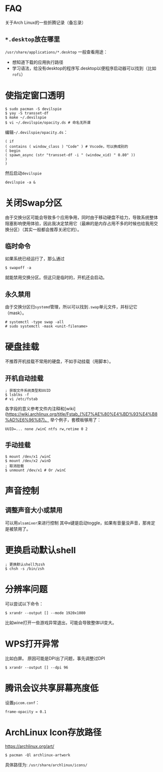 # FAQ
关于Arch Linux的一些折腾记录（备忘录）

## `*.desktop`放在哪里
`/usr/share/applications/*.desktop`
一般查看用途：
* 想知道下载的应用执行路径
* 学习语法，给没有desktop的程序写.desktop以便程序启动器可以找到（比如`rofi`）

#  使指定窗口透明
```shell
$ sudo pacman -S devilspie
$ yay -S transset-df
$ make ~/.devilspie
$ vi ~/.devilspie/opacity.ds # 命名无所谓
```
编辑`~/.devilspie/opacity.ds`：
```
( if
( contains ( window_class ) "Code" ) # Vscode，可以换成别的
( begin
( spawn_async (str "transset-df -i " (window_xid) " 0.80" ))
)
)
```
然后启动`devilspie`
```
devilspie -a &
```

# 关闭Swap分区
由于交换分区可能会导致多个应用争用，同时由于移动硬盘不给力，导致系统整体阻塞影响使用体验，因此我决定禁用它（最麻的是内存占用不多的时候也给我用交换分区）（其实一般都会推荐关闭它的）。

## 临时命令
如果系统已经运行了，那么通过
```
$ swapoff -a
```
就能禁用交换分区。但这只是临时的，开机还会启动。

## 永久禁用
由于交换分区归`systemd`管理，所以可以找到`.swap`单元文件，并标记它（mask）。
```
# systemctl -type swap -all
# sudo systemctl -mask <unit-filename>
```

# 硬盘挂载
不推荐开机挂载不常用的硬盘，不如手动挂载（用脚本）。

## 开机自动挂载
```
; 获取文件系统类型和UUID
$ lsblks -f 
# vi /etc/fstab
```
各字段的意义参考文件内注释和[wiki](https://wiki.archlinux.org/title/Fstab_(%E7%AE%80%E4%BD%93%E4%B8%AD%E6%96%87)。
举个例子，套模板够用了：
```
UUID=... none /winC ntfs rw,retime 0 2
```

## 手动挂载
```
$ mount /dev/x1 /winC
$ mount /dev/x2 /winD
; 取消挂载
$ unmount /dev/x1 # Or /winC
```

# 声音控制
## 调整声音大小或禁用
可以用`alsamixer`来进行控制
其中`m`键是启动toggle，如果有音量没声音，那肯定是被禁用了。

# 更换启动默认shell
```shell
; 更换默认shell为zsh
$ chsh -s /bin/zsh
```

# 分辨率问题
可以尝试以下命令：
```shell
$ xrandr --output [] --mode 1920x1080
```
比如wine打开一些游戏异常退出，可能会导致整体UI变大。

# WPS打开异常
比如白屏。
原因可能是DPI出了问题，事先调整过DPI
```shell
$ xrandr --output [] --dpi 96
```

# 腾讯会议共享屏幕亮度低
设置`picom.conf`：
```
frame-opacity = 0.1
```

# ArchLinux Icon存放路径
https://archlinux.org/art/
```shell
$ pacman -Ql archlinux-artwork
```
具体路径为:
`/usr/share/archlinux/icons/`